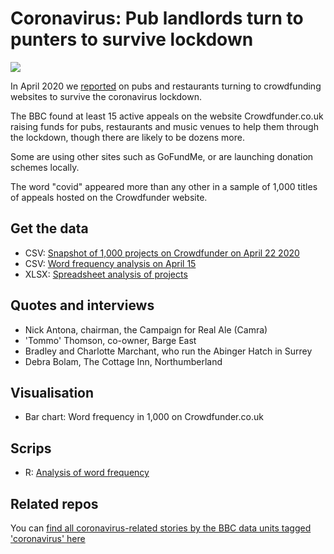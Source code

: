 # Coronavirus: Pub landlords turn to punters to survive lockdown

![](https://ichef.bbci.co.uk/news/624/cpsprodpb/BF3E/production/_111885984_crowdfundwords2204-nc.png)

In April 2020 we [reported](https://www.bbc.co.uk/news/uk-52369758) on pubs and restaurants turning to crowdfunding websites to survive the coronavirus lockdown.

The BBC found at least 15 active appeals on the website Crowdfunder.co.uk raising funds for pubs, restaurants and music venues to help them through the lockdown, though there are likely to be dozens more.

Some are using other sites such as GoFundMe, or are launching donation schemes locally.

The word "covid" appeared more than any other in a sample of 1,000 titles of appeals hosted on the Crowdfunder website.

## Get the data

* CSV: [Snapshot of 1,000 projects on Crowdfunder on April 22 2020](https://github.com/BBC-Data-Unit/coronavirus-crowdfundingpubs/blob/master/crowdfunderscrape22apr_CLEANED.csv)
* CSV: [Word frequency analysis on April 15](https://github.com/BBC-Data-Unit/coronavirus-crowdfundingpubs/blob/master/covidallwords.csv)
* XLSX: [Spreadsheet analysis of projects](https://github.com/BBC-Data-Unit/coronavirus-crowdfundingpubs/blob/master/Covid-19%20fundraisers.xlsx)

## Quotes and interviews

* Nick Antona, chairman, the Campaign for Real Ale (Camra)
* 'Tommo' Thomson, co-owner, Barge East
* Bradley and Charlotte Marchant, who run the Abinger Hatch in Surrey
* Debra Bolam, The Cottage Inn, Northumberland

## Visualisation

* Bar chart: Word frequency in 1,000 on Crowdfunder.co.uk

## Scrips

* R: [Analysis of word frequency](https://github.com/BBC-Data-Unit/coronavirus-crowdfundingpubs/blob/master/coronacrowdwords.R)


## Related repos

You can [find all coronavirus-related stories by the BBC data units tagged 'coronavirus' here](https://github.com/search?q=topic%3Acoronavirus+org%3ABBC-Data-Unit&type=Repositories)


